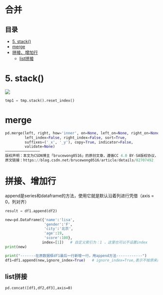 # 合并

## 目录

-   [5. stack()](#5-stack)
-   [merge](#merge)
-   [拼接、增加行](#拼接增加行)
    -   [list拼接](#list拼接)

# 5. stack()

![](https://img-blog.csdn.net/20180704191137494?watermark/2/text/aHR0cHM6Ly9ibG9nLmNzZG4ubmV0L1Nfb19sX29fbg==/font/5a6L5L2T/fontsize/400/fill/I0JBQkFCMA==/dissolve/70)

```python
tmp1 = tmp.stack().reset_index()
```

# merge

```python
pd.merge(left, right, how='inner', on=None, left_on=None, right_on=None,
         left_index=False, right_index=False, sort=True,
         suffixes=('_x', '_y'), copy=True, indicator=False,
         validate=None)
————————————————
版权声明：本文为CSDN博主「brucewong0516」的原创文章，遵循CC 4.0 BY-SA版权协议，转载请附上原文出处链接及本声明。
原文链接：https://blog.csdn.net/brucewong0516/article/details/82707492
```

# 拼接、增加行

append是series和dataframe的方法，使用它就是默认沿着列进行凭借（axis = 0，列对齐）

```python
result = df1.append(df2)
```

```python
new=pd.DataFrame({'name':'lisa',
                  'gender':'F',
                  'city':'北京',
                  'age':19,
                  'score':100},
                 index=[1])   # 自定义索引为：1 ，这里也可以不设置index
print(new)

print("-------在原数据框df1最后一行新增一行，用append方法------------")
df1=df1.append(new,ignore_index=True)   # ignore_index=True,表示不按原来的索引，从0开始自动递增
```

## list拼接

```text
pd.concat([df1,df2,df3],axis=0)
```
